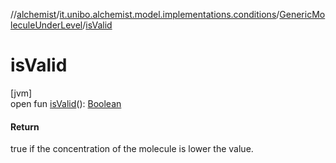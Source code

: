 //[alchemist](../../../index.md)/[it.unibo.alchemist.model.implementations.conditions](../index.md)/[GenericMoleculeUnderLevel](index.md)/[isValid](is-valid.md)

# isValid

[jvm]\
open fun [isValid](is-valid.md)(): [Boolean](https://kotlinlang.org/api/latest/jvm/stdlib/kotlin/-boolean/index.html)

#### Return

true if the concentration of the molecule is lower the value.
